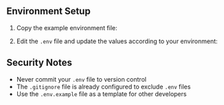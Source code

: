 ## Environment Setup

1. Copy the example environment file:



2. Edit the `.env` file and update the values according to your environment:



## Security Notes

- Never commit your `.env` file to version control
- The `.gitignore` file is already configured to exclude `.env` files
- Use the `.env.example` file as a template for other developers
